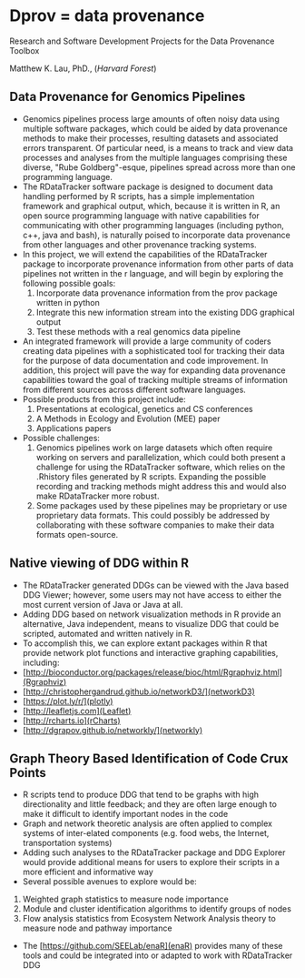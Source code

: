 Dprov = data provenance 
=======================

Research and Software Development Projects for the Data Provenance Toolbox

Matthew K. Lau, PhD., (*Harvard Forest*)

## Data Provenance for Genomics Pipelines

- Genomics pipelines process large amounts of often noisy data using
multiple software packages, which could be aided by data provenance
methods to make their processes, resulting datasets and associated
errors transparent. Of particular need, is a means to track and view
data processes and analyses from the multiple languages comprising
these diverse, "Rube Goldberg"-esque, pipelines spread across more
than one programming language.
- The RDataTracker software package is designed to document data
  handling performed by R scripts, has a simple implementation
  framework and graphical output, which, because it is written in R,
  an open source programming language with native capabilities for
  communicating with other programming languages (including python,
  c++, java and bash), is naturally poised to incorporate data
  provenance from other languages and other provenance tracking
  systems.
- In this project, we will extend the capabilities of the RDataTracker
  package to incorporate provenance information from other parts of
  data pipelines not written in the r language, and will begin by
  exploring the following possible goals:
  1. Incorporate data provenance information from the prov package
     written in python
  2. Integrate this new information stream into the existing DDG
     graphical output 
  3. Test these methods with a real genomics data pipeline
- An integrated framework will provide a large community of coders
  creating data pipelines with a sophisticated tool for tracking their
  data for the purpose of data documentation and code improvement. In
  addition, this project will pave the way for expanding data
  provenance capabilities toward the goal of tracking multiple
  streams of information from different sources across different
  software languages.
- Possible products from this project include:
  1. Presentations at ecological, genetics and CS conferences
  2. A Methods in Ecology and Evolution (MEE) paper
  3. Applications papers
- Possible challenges:
  1. Genomics pipelines work on large datasets which often require
  working on servers and parallelization, which could both present a
  challenge for using the RDataTracker software, which relies on the
  .Rhistory files generated by R scripts. Expanding the possible
  recording and tracking methods might address this and would also
  make RDataTracker more robust.
  2. Some packages used by these pipelines may be proprietary or use
     proprietary data formats. This could possibly be addressed by
     collaborating with these software companies to make their data
     formats open-source.

## Native viewing of DDG within R 

- The RDataTracker generated DDGs can be viewed with the Java based
DDG Viewer; however, some users may not have access to either the most
current version of Java or Java at all. 
- Adding DDG based on network visualization methods in R provide an
alternative, Java independent, means to visualize DDG that could be
scripted, automated and written natively in R.
- To accomplish this, we can explore extant packages within R that
  provide network plot functions and interactive graphing
  capabilities, including:
 - [http://bioconductor.org/packages/release/bioc/html/Rgraphviz.html](Rgraphviz)
 - [http://christophergandrud.github.io/networkD3/](networkD3)
 - [https://plot.ly/r/](plotly)
 - [http://leafletjs.com](Leaflet)
 - [http://rcharts.io](rCharts)
 - [http://dgrapov.github.io/networkly/](networkly)

## Graph Theory Based Identification of Code Crux Points

- R scripts tend to produce DDG that tend to be graphs with high
  directionality and little feedback; and they are often large enough
  to make it difficult to identify important nodes in the code
- Graph and network theoretic analysis are often applied to complex
  systems of inter-elated components (e.g. food webs, the Internet,
  transportation systems)
- Adding such analyses to the RDataTracker package and DDG Explorer
  would provide additional means for users to explore their scripts in
  a more efficient and informative way
- Several possible avenues to explore would be:
 1. Weighted graph statistics to measure node importance 
 2. Module and cluster identification algorithms to identify groups of nodes
 3. Flow analysis statistics from Ecosystem Network Analysis theory to
    measure node and pathway importance
- The [https://github.com/SEELab/enaR](enaR) provides many of these
   tools and could be integrated into or adapted to work with
   RDataTracker DDG

<!-- # Relevant Literature -->

<!-- http://ouzor.github.io/blog/2014/11/21/interactive-visualizations.html -->

<!-- - http://siis.cse.psu.edu/provenance.html -->
<!-- - http://provbits.blogspot.co.uk/2014/08/a-short-tutorial-for-prov-python.html -->

<!-- - Reviews of other data provenance methods: -->
<!--  - http://www.sigmod.org/publications/sigmod-record/0509/p31-special-sw-section-5.pdf -->
<!--  - http://cs.iit.edu/~dbgroup/pdfpubls/GD07.pdf -->
<!--  - https://www.cs.indiana.edu/ftp/techreports/TR618.pdf -->
<!--  - http://www.sei.cmu.edu/measurement/research/upload/Davidson.pdf -->

<!-- - RDataTracker -->
<!--  - https://github.com/blernermhc/RDataTracker -->
<!--  - http://link.springer.com/chapter/10.1007%2F978-3-319-16462-5_36 -->
<!--  - https://www.usenix.org/node/184659 -->
<!--  - https://www.mtholyoke.edu/~blerner/DataProvenance/RDataTracker.html -->
<!--  - http://harvardforest.fas.harvard.edu:8080/exist/apps/datasets/showData.html?id=hf091 -->
<!--  - http://provenanceweek.dlr.de/media/medialibrary/2014/06/RDataTracker-Lerner.pdf -->


